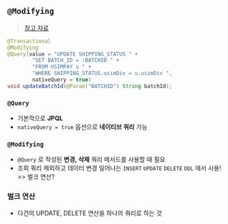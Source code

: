 ## `@Modifying` 
> [참고 자료](https://devhyogeon.tistory.com/4)

```java
@Transactional
@Modifying
@Query(value = "UPDATE SHIPPING_STATUS " +
        "SET BATCH_ID = :BATCHID " +
        "FROM USIMPAY u " +
        "WHERE SHIPPING_STATUS.usimDiv = u.usimDiv ",
        nativeQuery = true)
void updateBatchId(@Param("BATCHID") String batchId);
```

### `@Query`
- 기본적으로 __JPQL__
- `nativeQuery = true` 옵션으로 __네이티브 쿼리__ 가능

### `@Modifying`
- `@Query` 로 작성된 __변경, 삭제__ 쿼리 메서드를 사용할 때 필요
- 조회 쿼리 제외하고 데이터 변경 일어나는 `INSERT` `UPDATE` `DELETE` `DDL` 에서 사용! >> 벌크 연산?

### 벌크 연산
- 다건의 UPDATE, DELETE 연산을 하나의 쿼리로 하는 것
